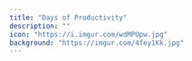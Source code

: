 ```yaml
---
title: "Days of Productivity"
description: ""
icon: "https://i.imgur.com/wdMPUpw.jpg"
background: "https://imgur.com/4fey1Kk.jpg"
---
```


